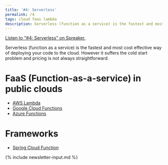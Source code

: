 ```yaml
---
title: '#4: Serverless'
permalink: /4
tags: cloud faas lambda
description: Serverless (function as a service) is the fastest and most cost effective way of deploying your code to the cloud. However it suffers the cold start problem and pricing is not always straightforward
---
```


<a class="spreaker-player" href="https://www.spreaker.com/episode/29927342" data-resource="episode_id=29927342" data-width="100%" data-height="350px" data-theme="dark" data-playlist="show" data-playlist-continuous="true" data-autoplay="false" data-live-autoplay="false" data-chapters-image="true" data-episode-image-position="left" data-hide-logo="false" data-hide-likes="false" data-hide-comments="false" data-hide-sharing="false" data-hide-download="true">Listen to "#4: Serverless" on Spreaker.</a>

Serverless (function as a service) is the fastest and most cost effective way of deploying your code to the cloud. However it suffers the cold start problem and pricing is not always straightforward.

# FaaS (Function-as-a-service) in public clouds

* [AWS Lambda](https://aws.amazon.com/lambda/)
* [Google Cloud Functions](https://cloud.google.com/functions/)
* [Azure Functions](https://azure.microsoft.com/en-us/services/functions/)

# Frameworks

* [Spring Cloud Function](https://spring.io/projects/spring-cloud-function)

{% include newsletter-input.md %}
